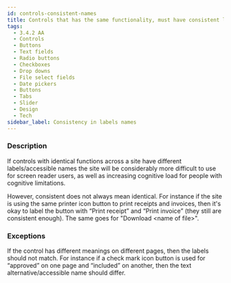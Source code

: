 ```yaml
---
id: controls-consistent-names
title: Controls that has the same functionality, must have consistent labels/accessible names across the site
tags:
  - 3.4.2 AA
  - Controls
  - Buttons
  - Text fields
  - Radio buttons
  - Checkboxes
  - Drop downs
  - File select fields
  - Date pickers
  - Buttons
  - Tabs
  - Slider
  - Design
  - Tech
sidebar_label: Consistency in labels names
---
```


### Description

If controls with identical functions across a site have different labels/accessible names the site will be considerably more difficult to use for screen reader users, as well as increasing cognitive load for people with cognitive limitations. 

However, consistent does not always mean identical. For instance if the site is using the same printer icon button to print receipts and invoices, then it's okay to label the button with “Print receipt” and “Print invoice” (they still are consistent enough). The same goes for "Download <name of file\>".  

### Exceptions

If the control has different meanings on different pages, then the labels should not match. For instance if a check mark icon button is used for “approved” on one page and “included” on another, then the text alternative/accessible name should differ.
